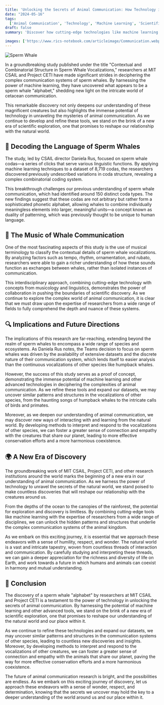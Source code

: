 ```yaml
---
title: 'Unlocking the Secrets of Animal Communication: How Technology is Opening New Frontiers'
date: "2024-05-16"
tags:
  ['Animal Communication', 'Technology', 'Machine Learning', 'Scientific Discovery', 'Bioacoustics']
draft: false
summary: 'Discover how cutting-edge technologies like machine learning are revolutionizing our understanding of animal communication, paving the way for groundbreaking scientific discoveries and new ways of interacting with the natural world.'

images: ['https://www.rics-notebook.com/articleimage/Communication.webp', 'https://techcrunch.com/wp-content/uploads/2024/05/GettyImages-114809316.jpg?resize=1200,675']
---
```


![Sperm Whale](https://techcrunch.com/wp-content/uploads/2024/05/GettyImages-114809316.jpg?resize=1200,675)

In a groundbreaking study published under the title "Contextual and Combinatorial Structure in Sperm Whale Vocalizations," researchers at MIT CSAIL and Project CETI have made significant strides in deciphering the complex communication systems of sperm whales. By harnessing the power of machine learning, they have uncovered what appears to be a sperm whale "alphabet," shedding new light on the intricate world of cetacean communication.

This remarkable discovery not only deepens our understanding of these magnificent creatures but also highlights the immense potential of technology in unraveling the mysteries of animal communication. As we continue to develop and refine these tools, we stand on the brink of a new era of scientific exploration, one that promises to reshape our relationship with the natural world.

## 🐋 Decoding the Language of Sperm Whales

The study, led by CSAIL director Daniela Rus, focused on sperm whale codas—a series of clicks that serve various linguistic functions. By applying machine learning techniques to a dataset of 8,719 codas, the researchers discovered previously undescribed variations in coda structure, revealing a complex combinatorial coding system.

This breakthrough challenges our previous understanding of sperm whale communication, which had identified around 150 distinct coda types. The new findings suggest that these codas are not arbitrary but rather form a sophisticated phonetic alphabet, allowing whales to combine individually meaningless elements into larger, meaningful units—a concept known as duality of patterning, which was previously thought to be unique to human language.

## 🎵 The Music of Whale Communication

One of the most fascinating aspects of this study is the use of musical terminology to classify the contextual details of sperm whale vocalizations. By analyzing factors such as tempo, rhythm, ornamentation, and rubato, researchers were able to gain a richer understanding of how these sounds function as exchanges between whales, rather than isolated instances of communication.

This interdisciplinary approach, combining cutting-edge technology with concepts from musicology and linguistics, demonstrates the power of collaboration in pushing the boundaries of scientific discovery. As we continue to explore the complex world of animal communication, it is clear that we must draw upon the expertise of researchers from a wide range of fields to fully comprehend the depth and nuance of these systems.

## 🔍 Implications and Future Directions

The implications of this research are far-reaching, extending beyond the realm of sperm whales to encompass a wide range of species and ecosystems. As Daniela Rus notes, the Teams decision to focus on sperm whales was driven by the availability of extensive datasets and the discrete nature of their communication system, which lends itself to easier analysis than the continuous vocalizations of other species like humpback whales.

However, the success of this study serves as a proof of concept, demonstrating the immense potential of machine learning and other advanced technologies in deciphering the complexities of animal communication. As we refine these tools and expand our datasets, we may uncover similar patterns and structures in the vocalizations of other species, from the haunting songs of humpback whales to the intricate calls of birds and primates.

Moreover, as we deepen our understanding of animal communication, we may discover new ways of interacting with and learning from the natural world. By developing methods to interpret and respond to the vocalizations of other species, we can foster a greater sense of connection and empathy with the creatures that share our planet, leading to more effective conservation efforts and a more harmonious coexistence.

## 🌍 A New Era of Discovery

The groundbreaking work of MIT CSAIL, Project CETI, and other research institutions around the world marks the beginning of a new era in our understanding of animal communication. As we harness the power of technology to unravel the secrets of the natural world, we stand poised to make countless discoveries that will reshape our relationship with the creatures around us.

From the depths of the ocean to the canopies of the rainforest, the potential for exploration and discovery is limitless. By combining cutting-edge tools like machine learning with the expertise of researchers from a wide range of disciplines, we can unlock the hidden patterns and structures that underlie the complex communication systems of the animal kingdom.

As we embark on this exciting journey, it is essential that we approach these endeavors with a sense of humility, respect, and wonder. The natural world is a vast and intricate tapestry, woven from countless threads of interaction and communication. By carefully studying and interpreting these threads, we can gain a deeper appreciation for the richness and diversity of life on Earth, and work towards a future in which humans and animals can coexist in harmony and mutual understanding.

## 🔬 Conclusion

The discovery of a sperm whale "alphabet" by researchers at MIT CSAIL and Project CETI is a testament to the power of technology in unlocking the secrets of animal communication. By harnessing the potential of machine learning and other advanced tools, we stand on the brink of a new era of scientific exploration, one that promises to reshape our understanding of the natural world and our place within it.

As we continue to refine these technologies and expand our datasets, we may uncover similar patterns and structures in the communication systems of other species, leading to countless new discoveries and insights. Moreover, by developing methods to interpret and respond to the vocalizations of other creatures, we can foster a greater sense of connection and empathy with the animals that share our planet, paving the way for more effective conservation efforts and a more harmonious coexistence.

The future of animal communication research is bright, and the possibilities are endless. As we embark on this exciting journey of discovery, let us approach these endeavors with a sense of wonder, respect, and determination, knowing that the secrets we uncover may hold the key to a deeper understanding of the world around us and our place within it.



